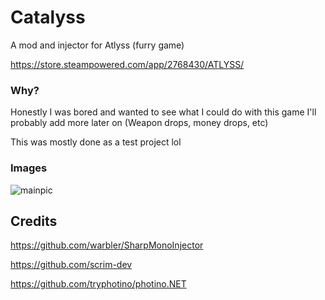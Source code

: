 # Catalyss
A mod and injector for Atlyss (furry game)

https://store.steampowered.com/app/2768430/ATLYSS/

### Why?
Honestly I was bored and wanted to see what I could do with this game I'll probably add more later on (Weapon drops, money drops, etc)

This was mostly done as a test project lol

### Images
![mainpic](https://github.com/user-attachments/assets/32d06797-5239-43bc-8b19-120b44799d0b)

## Credits
https://github.com/warbler/SharpMonoInjector

https://github.com/scrim-dev

https://github.com/tryphotino/photino.NET
